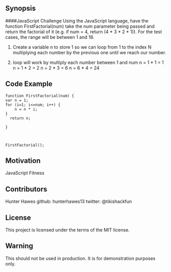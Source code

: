## Synopsis

####JavaScript Challenge
Using the JavaScript language, have the function FirstFactorial(num) take the num parameter being passed and return the factorial of it (e.g. if num = 4,
return (4 * 3 * 2 * 1)). For the test cases, the range will be between 1 and 18. 
1. Create a variable n to store 1 so we can loop from 1 to the index N multiplying each number by the previous one until we reach our number. 

2. loop will work by multiply each number between 1 and num 
n = 1 * 1 = 1
n = 1 * 2 = 2
n = 2 * 3 = 6
n = 6 * 4 = 24

## Code Example

```
function FirstFactorial(num) { 
var n = 1;
for (i=1; i<=num; i++) {
    n = n * i;
}
  return n; 
         
}

   

FirstFactorial();    
```

## Motivation

JavaScript Fitness

## Contributors

Hunter Hawes
github: hunterhawes13
twitter: @tikishackfun

## License

This project is licensed under the terms of the MIT license.

## Warning

This should not be used in production. It is for demonstration purposes only.
